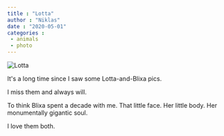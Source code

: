```yaml
---
title : "Lotta"
author : "Niklas"
date : "2020-05-01"
categories : 
 - animals
 - photo
---
```


![Lotta](https://niklasblog.com/wp-content/3108193446_1235751ba8_k.jpg)

It's a long time since I saw some Lotta-and-Blixa pics.

I miss them and always will.

To think Blixa spent a decade with me. That little face. Her little body. Her monumentally gigantic soul.

I love them both.
